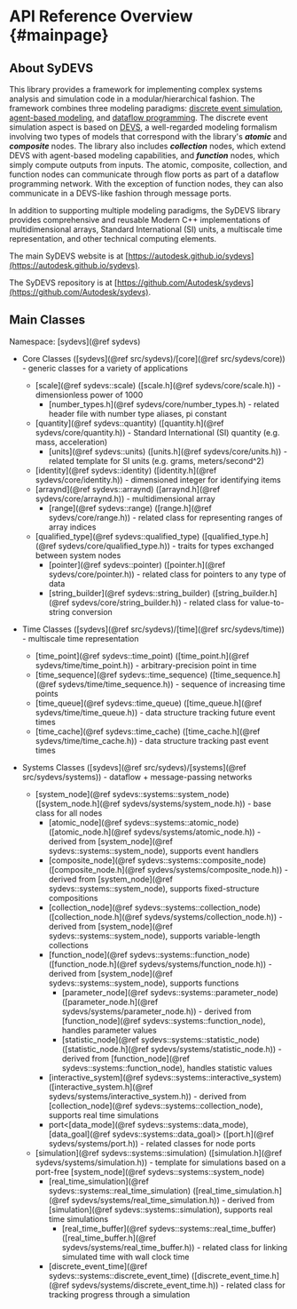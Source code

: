 API Reference Overview {#mainpage}
======================

About SyDEVS
------------

This library provides a framework for implementing complex systems analysis and simulation code in a modular/hierarchical fashion. The framework combines three modeling paradigms: [discrete event simulation](https://en.wikipedia.org/wiki/Discrete_event_simulation), [agent-based modeling](https://en.wikipedia.org/wiki/Agent-based_model), and [dataflow programming](https://en.wikipedia.org/wiki/Dataflow_programming). The discrete event simulation aspect is based on [DEVS](https://en.wikipedia.org/wiki/DEVS), a well-regarded modeling formalism involving two types of models that correspond with the library's ***atomic*** and ***composite*** nodes. The library also includes ***collection*** nodes, which extend DEVS with agent-based modeling capabilities, and ***function*** nodes, which simply compute outputs from inputs. The atomic, composite, collection, and function nodes can communicate through flow ports as part of a dataflow programming network. With the exception of function nodes, they can also communicate in a DEVS-like fashion through message ports.

In addition to supporting multiple modeling paradigms, the SyDEVS library provides comprehensive and reusable Modern C++ implementations of multidimensional arrays, Standard International (SI) units, a multiscale time representation, and other technical computing elements.

The main SyDEVS website is at [https://autodesk.github.io/sydevs](https://autodesk.github.io/sydevs).

The SyDEVS repository is at [https://github.com/Autodesk/sydevs](https://github.com/Autodesk/sydevs).

Main Classes
------------

Namespace: [sydevs](@ref sydevs)

- Core Classes ([sydevs](@ref src/sydevs)/[core](@ref src/sydevs/core)) - generic classes for a variety of applications
  * [scale](@ref sydevs::scale) ([scale.h](@ref sydevs/core/scale.h)) - dimensionless power of 1000
    * [number_types.h](@ref sydevs/core/number_types.h) - related header file with number type aliases, pi constant
  * [quantity](@ref sydevs::quantity) ([quantity.h](@ref sydevs/core/quantity.h)) - Standard International (SI) quantity (e.g. mass, acceleration)
    * [units](@ref sydevs::units) ([units.h](@ref sydevs/core/units.h)) - related template for SI units (e.g. grams, meters/second^2)
  * [identity](@ref sydevs::identity) ([identity.h](@ref sydevs/core/identity.h)) - dimensioned integer for identifying items
  * [arraynd](@ref sydevs::arraynd) ([arraynd.h](@ref sydevs/core/arraynd.h)) - multidimensional array
    * [range](@ref sydevs::range) ([range.h](@ref sydevs/core/range.h)) - related class for representing ranges of array indices
  * [qualified_type](@ref sydevs::qualified_type) ([qualified_type.h](@ref sydevs/core/qualified_type.h)) - traits for types exchanged between system nodes
    * [pointer](@ref sydevs::pointer) ([pointer.h](@ref sydevs/core/pointer.h)) - related class for pointers to any type of data
    * [string_builder](@ref sydevs::string_builder) ([string_builder.h](@ref sydevs/core/string_builder.h)) - related class for value-to-string conversion

- Time Classes ([sydevs](@ref src/sydevs)/[time](@ref src/sydevs/time)) - multiscale time representation
  * [time_point](@ref sydevs::time_point) ([time_point.h](@ref sydevs/time/time_point.h)) - arbitrary-precision point in time
  * [time_sequence](@ref sydevs::time_sequence) ([time_sequence.h](@ref sydevs/time/time_sequence.h)) - sequence of increasing time points
  * [time_queue](@ref sydevs::time_queue) ([time_queue.h](@ref sydevs/time/time_queue.h)) - data structure tracking future event times
  * [time_cache](@ref sydevs::time_cache) ([time_cache.h](@ref sydevs/time/time_cache.h)) - data structure tracking past event times

- Systems Classes ([sydevs](@ref src/sydevs)/[systems](@ref src/sydevs/systems)) - dataflow + message-passing networks
  * [system_node](@ref sydevs::systems::system_node) ([system_node.h](@ref sydevs/systems/system_node.h)) - base class for all nodes
    * [atomic_node](@ref sydevs::systems::atomic_node) ([atomic_node.h](@ref sydevs/systems/atomic_node.h)) - derived from [system_node](@ref sydevs::systems::system_node), supports event handlers
    * [composite_node](@ref sydevs::systems::composite_node) ([composite_node.h](@ref sydevs/systems/composite_node.h)) - derived from [system_node](@ref sydevs::systems::system_node), supports fixed-structure compositions
    * [collection_node](@ref sydevs::systems::collection_node) ([collection_node.h](@ref sydevs/systems/collection_node.h)) - derived from [system_node](@ref sydevs::systems::system_node), supports variable-length collections
    * [function_node](@ref sydevs::systems::function_node) ([function_node.h](@ref sydevs/systems/function_node.h)) - derived from [system_node](@ref sydevs::systems::system_node), supports functions
      * [parameter_node](@ref sydevs::systems::parameter_node) ([parameter_node.h](@ref sydevs/systems/parameter_node.h)) - derived from [function_node](@ref sydevs::systems::function_node), handles parameter values
      * [statistic_node](@ref sydevs::systems::statistic_node) ([statistic_node.h](@ref sydevs/systems/statistic_node.h)) - derived from [function_node](@ref sydevs::systems::function_node), handles statistic values
    * [interactive_system](@ref sydevs::systems::interactive_system) ([interactive_system.h](@ref sydevs/systems/interactive_system.h)) - derived from [collection_node](@ref sydevs::systems::collection_node), supports real time simulations
    * port<[data_mode](@ref sydevs::systems::data_mode), [data_goal](@ref sydevs::systems::data_goal)> ([port.h](@ref sydevs/systems/port.h)) - related classes for node ports
  * [simulation](@ref sydevs::systems::simulation) ([simulation.h](@ref sydevs/systems/simulation.h)) - template for simulations based on a port-free [system_node](@ref sydevs::systems::system_node)
    * [real_time_simulation](@ref sydevs::systems::real_time_simulation) ([real_time_simulation.h](@ref sydevs/systems/real_time_simulation.h)) - derived from [simulation](@ref sydevs::systems::simulation), supports real time simulations
      * [real_time_buffer](@ref sydevs::systems::real_time_buffer) ([real_time_buffer.h](@ref sydevs/systems/real_time_buffer.h)) - related class for linking simulated time with wall clock time
    * [discrete_event_time](@ref sydevs::systems::discrete_event_time) ([discrete_event_time.h](@ref sydevs/systems/discrete_event_time.h)) - related class for tracking progress through a simulation
